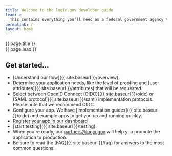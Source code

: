 ```yaml
---
title: Welcome to the login.gov developer guide
lead: >
  This contains everything you’ll need as a federal government agency to integrate and deploy your application with <a href="https://login.gov">login.gov</a>.
permalink: /
layout: home
---
```


<section class="usa-section usa-section-dark">
  <div class="grid-container">
    <div class="usa-display text-accent-cool">{{ page.title }}</div>
    <div class="usa-font-lead">{{ page.lead }}</div>
  </div>
</section>

<section class="grid-container usa-prose" markdown="1">

# Get started...

- [Understand our flow]({{ site.baseurl }}/overview).
- Determine your application needs, like the level of proofing and [user attributes]({{ site.baseurl }}/attributes) that will be requested.
- Select between OpenID Connect (OIDC)]({{ site.baseurl }}/oidc) or [SAML protocol]({{ site.baseurl }}/saml) implementation protocols. Please note that we recommend OIDC.
- Configure your app. We have [implementation guides]({{ site.baseurl }}/oidc) and example apps to get you up and running quickly.
- [Register your app in our dashboard](https://share.hsforms.com/16DIoo--rTU2xbNW1MShkBg3ak9e)
- [start testing]({{ site.baseurl }}/testing).
- When you're ready, our [partners@login.gov](mailto:partners@login.gov) will help you promote the application to production.
- Be sure to read the [FAQ]({{ site.baseurl }}/faq) for answers to the most common questions.

</section>
